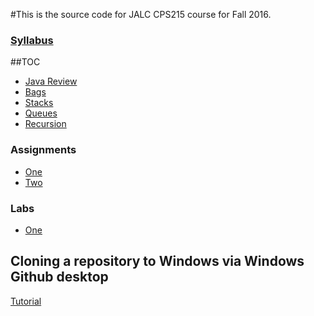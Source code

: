 #This is the source code for JALC CPS215 course for Fall 2016.
### [Syllabus](http://goo.gl/rgFdZG)
##TOC
* [Java Review](java_review/)
* [Bags](data_structures/bags)
* [Stacks](data_structures/stacks)
* [Queues](data_structures/queues)
* [Recursion](recursion/)

### Assignments
* [One](assignments/one/)
* [Two](assignments/two)

### Labs
* [One](labs/one)

## Cloning a repository to Windows via Windows Github desktop
[Tutorial](https://help.github.com/desktop/guides/contributing/cloning-a-repository-from-github-desktop/#cloning-repositories)
